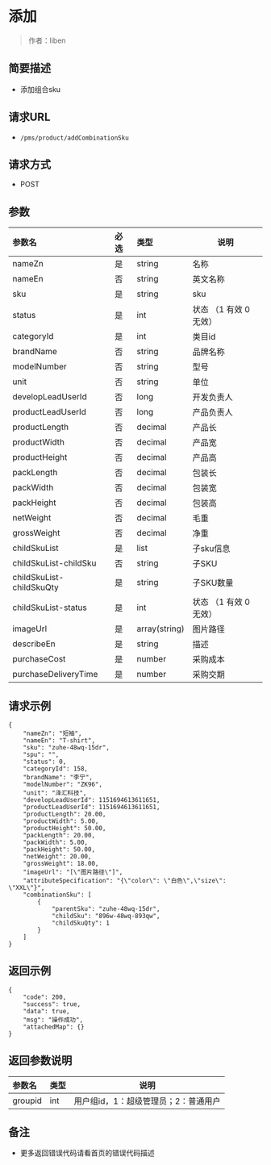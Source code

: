 # 添加

> 作者：liben

## 简要描述

- 添加组合sku

## 请求URL
- ` /pms/product/addCombinationSku `
  
## 请求方式
- POST 

## 参数

|参数名|必选|类型|说明|
|:----    |:---|:----- |-----   |
|nameZn |是  |string |名称   |
|nameEn |否  |string | 英文名称    |
|sku     |是  |string | sku    |
|status     |是  |int | 状态 （1 有效  0 无效）    |
|categoryId     |是  |int | 类目id   |
|brandName     |否  |string | 品牌名称   |
|modelNumber     |否  |string | 型号   |
|unit     |否  |string | 单位   |
|developLeadUserId     |否  |long | 开发负责人   |
|productLeadUserId     |否  |long | 产品负责人   |
|productLength     |否  |decimal | 产品长   |
|productWidth     |否  |decimal | 产品宽   |
|productHeight     |否  |decimal | 产品高   |
|packLength     |否  |decimal | 包装长   |
|packWidth     |否  |decimal | 包装宽   |
|packHeight     |否  |decimal | 包装高   |
|netWeight     |否  |decimal | 毛重   |
|grossWeight     |否  |decimal | 净重   |
|childSkuList     |是  |list | 子sku信息   |
|childSkuList-childSku |否  |string | 子SKU    |
|childSkuList-childSkuQty     |是  |string | 子SKU数量    |
|childSkuList-status     |是  |int | 状态 （1 有效  0 无效）    |
|imageUrl     |是  |array(string) | 图片路径  |
|describeEn     |是  |string | 描述  |
|purchaseCost     |是  |number | 采购成本  |
|purchaseDeliveryTime     |是  |number | 采购交期  |
## 请求示例 

``` 
{
    "nameZn": "短袖",
    "nameEn": "T-shirt",
    "sku": "zuhe-48wq-15dr",
    "spu": "",
    "status": 0,
    "categoryId": 158,
    "brandName": "李宁",
    "modelNumber": "ZK96",
    "unit": "泽汇科技",
    "developLeadUserId": 1151694613611651,
    "productLeadUserId": 1151694613611651,
    "productLength": 20.00,
    "productWidth": 5.00,
    "productHeight": 50.00,
    "packLength": 20.00,
    "packWidth": 5.00,
    "packHeight": 50.00,
    "netWeight": 20.00,
    "grossWeight": 18.00,
    "imageUrl": "[\"图片路径\"]",
    "attributeSpecification": "{\"color\": \"白色\",\"size\": \"XXL\"}",
    "combinationSku": [
        {
            "parentSku": "zuhe-48wq-15dr",
            "childSku": "896w-48wq-893qw",
            "childSkuQty": 1
        }
    ]
}
```
## 返回示例 

``` 
{
    "code": 200,
    "success": true,
    "data": true,
    "msg": "操作成功",
    "attachedMap": {}
}
```

## 返回参数说明 

|参数名|类型|说明|
|:-----  |:-----|-----                           |
|groupid |int   |用户组id，1：超级管理员；2：普通用户  |

## 备注 

- 更多返回错误代码请看首页的错误代码描述